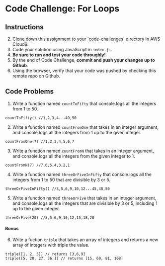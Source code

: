 # Code Challenge: For Loops

## Instructions

2. Clone down this assignment to your `code-challenges' directory in AWS Cloud9.  
3. Code your solution using JavaScript in `index.js`. 
4. **Be sure to run and test your code throughly!**
5. By the end of Code Challenge, **commit and push your changes up to Github**.
6. Using the browser, verify that your code was pushed by checking this remote repo on Github.

## Code Problems

1. Write a function named `countToFifty` that console.logs all the integers from 1 to 50. 
```
countToFifty() //1,2,3,4...49,50
```

2. Write a function named `countFromOne` that takes in an integer argument, and console.logs all the integers from 1 up to the given integer. 
```
countFromOne(7) //1,2,3,4,5,6,7
```

3. Write a function named `countFromN` that takes in an integer argument, and console.logs all the integers from the given integer to 1. 
```
countFromN(7) //7,6,5,4,3,2,1
```

4. Write a function named `threeOrFiveInFifty` that console.logs all the integers from 1 to 50 that are divisible by 3 or 5.
```
threeOrFiveInFifty() //3,5,6,9,10,12...45,48,50
```

5. Write a function named `threeOrFive` that takes in an integer argument, and console.logs all the integers that are divisible by 3 or 5, including 1 up to the given integer. 
```
threeOrFive(20) //3,5,6,9,10,12,15,18,20
```

#### Bonus

6. Write a fuction `triple` that takes an array of integers and returns a new array of integers with triple the value.
```
triple([1, 2, 3]) // returns [3,6,9]
triple([5, 20, 27, 36,]) // returns [15, 60, 81, 108]
```

